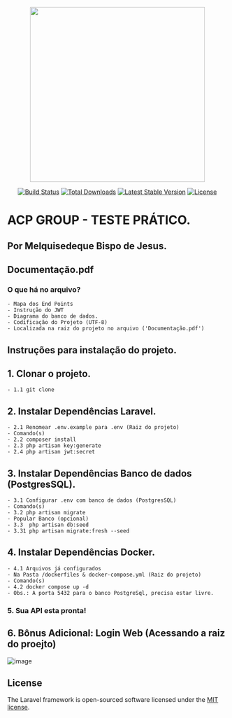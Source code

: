 <p align="center"><a href="https://laravel.com" target="_blank"><img src="https://raw.githubusercontent.com/laravel/art/master/logo-lockup/5%20SVG/2%20CMYK/1%20Full%20Color/laravel-logolockup-cmyk-red.svg" width="400"></a></p>

<p align="center">
<a href="https://travis-ci.org/laravel/framework"><img src="https://travis-ci.org/laravel/framework.svg" alt="Build Status"></a>
<a href="https://packagist.org/packages/laravel/framework"><img src="https://poser.pugx.org/laravel/framework/d/total.svg" alt="Total Downloads"></a>
<a href="https://packagist.org/packages/laravel/framework"><img src="https://poser.pugx.org/laravel/framework/v/stable.svg" alt="Latest Stable Version"></a>
<a href="https://packagist.org/packages/laravel/framework"><img src="https://poser.pugx.org/laravel/framework/license.svg" alt="License"></a>
</p>

# ACP GROUP - TESTE PRÁTICO. 
## Por Melquisedeque Bispo de Jesus.

## Documentação.pdf
### O que há no arquivo?
    - Mapa dos End Points
    - Instrução do JWT 
    - Diagrama do banco de dados.    
    - Codificação do Projeto (UTF-8)
    - Localizada na raiz do projeto no arquivo ('Documentação.pdf')

## Instruções para instalação do projeto.

## 1. Clonar o projeto.
    - 1.1 git clone
## 2. Instalar Dependências Laravel.
    - 2.1 Renomear .env.example para .env (Raiz do projeto)
    - Comando(s)
    - 2.2 composer install
    - 2.3 php artisan key:generate
    - 2.4 php artisan jwt:secret
## 3. Instalar Dependências Banco de dados (PostgresSQL).   
    - 3.1 Configurar .env com banco de dados (PostgresSQL)
    - Comando(s)
    - 3.2 php artisan migrate   
    - Popular Banco (opcional)
    - 3.3  php artisan db:seed
    - 3.31 php artisan migrate:fresh --seed
## 4. Instalar Dependências Docker.
    - 4.1 Arquivos já configurados
    - Na Pasta /dockerfiles & docker-compose.yml (Raiz do projeto)
    - Comando(s)
    - 4.2 docker compose up -d
    - Obs.: A porta 5432 para o banco PostgreSql, precisa estar livre.

### 5. Sua API esta pronta!

## 6. Bônus Adicional: Login Web (Acessando a raiz do proejto) 
![image](https://github.com/user-attachments/assets/b4c8adb5-74e2-4f2c-83b0-bc636156fe7f)


## License

The Laravel framework is open-sourced software licensed under the [MIT license](https://opensource.org/licenses/MIT).
